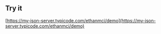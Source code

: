 ## Try it

[https://my-json-server.typicode.com/ethanmci/demo](https://my-json-server.typicode.com/ethanmci/demo)

